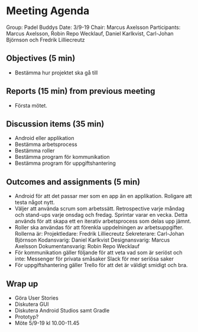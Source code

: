# Meeting Agenda

Group: Padel Buddys
Date: 3/9-19
Chair: Marcus Axelsson
Participants: Marcus Axelsson, Robin Repo Wecklauf, Daniel Karlkvist, Carl-Johan Björnson och Fredrik Lilliecreutz


## Objectives (5 min) 

- Bestämma hur projektet ska gå till


## Reports (15 min) from previous meeting

- Första mötet.


## Discussion items (35 min)

- Android eller applikation
- Bestämma arbetsprocess
- Bestämma roller
- Bestämma program för kommunikation 
- Bestämma program för uppgiftshantering


## Outcomes and assignments (5 min)

- Android för att det passar mer som en app än en applikation. Roligare att testa något nytt.
- Väljer att använda scrum som arbetssätt. Retrospective varje måndag och stand-ups varje onsdag och fredag. 
  Sprintar varar en vecka. Detta används för att skapa ett en iterativ arbetsprocess som delas upp jämnt. 
- Roller ska användas för att förenkla uppdelningen av arbetsuppgifter. Rollerna är: 
	Projektledare: Fredrik Lilliecreutz
	Sekreterare: Carl-Johan Björnson
	Kodansvarig: Daniel Karlkvist
	Designansvarig: Marcus Axelsson
	Dokumentansvarig: Robin Repo Wecklauf
- För kommunikation gäller följande för att veta vad som är seriöst och inte:
	Messenger för privata småsaker
	Slack för mer seriösa saker
- För uppgiftshantering gäller Trello för att det är väldigt smidigt och bra.


## Wrap up

- Göra User Stories
- Diskutera GUI
- Diskutera Android Studios samt Gradle
- Prototyp?
- Möte 5/9-19 kl 10.00-11.45
